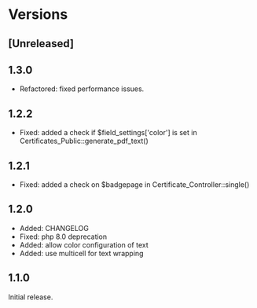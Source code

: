 # Versions

## [Unreleased]

## 1.3.0
- Refactored: fixed performance issues.

## 1.2.2

- Fixed: added a check if $field_settings['color'] is set in Certificates_Public::generate_pdf_text()

## 1.2.1

- Fixed: added a check on $badgepage in Certificate_Controller::single()

## 1.2.0

- Added: CHANGELOG
- Fixed: php 8.0 deprecation
- Added: allow color configuration of text
- Added: use multicell for text wrapping

## 1.1.0

Initial release.
